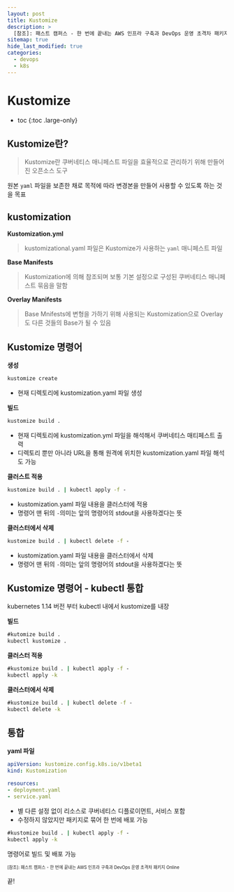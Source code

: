 ```yaml
---
layout: post
title: Kustomize
description: >
  [참조]: 패스트 캠퍼스 - 한 번에 끝내는 AWS 인프라 구축과 DevOps 운영 초격차 패키지 Online
sitemap: true
hide_last_modified: true
categories:
  - devops
  - k8s
---
```


# Kustomize

* toc
{:toc .large-only}

## Kustomize란?

> Kustomize란 쿠버네티스 매니페스트 파일을 효율적으로 관리하기 위해 만들어진 오픈소스 도구

원본 `yaml` 파일을 보존한 채로 목적에 따라 변경본을 만들어 사용할 수 있도록 하는 것을 목표

## kustomization

**Kustomization.yml**

> kustomizational.yaml 파일은 Kustomize가 사용하는 `yaml` 매니페스트 파일

**Base Manifests**

> Kustomization에 의해 참조되며 보통 기본 설정으로 구성된 쿠버네티스 매니페스트 묶음을 말함

**Overlay Manifests**

> Base Mnifests에 변형을 가하기 위해 사용되는 Kustomization으로 Overlay도 다른 것들의 Base가 될 수 있음 

## Kustomize 명령어

**생성**

```cmd
kustomize create
```
- 현재 디렉토리에 kustomization.yaml 파일 생성


**빌드**

```cmd
kustomize build .
```
- 현재 디렉토리에 kustomization.yml 파일을 해석해서 쿠버네티스 매티페스트 출력
- 디렉토리 뿐만 아니라 URL을 통해 원격에 위치한 kustomization.yaml 파일 해석도 가능

**클러스트 적용**

```cmd
kustomize build . | kubectl apply -f -
```

- kustomization.yaml 파일 내용을 클러스터에 적용
- 명령어 맨 뒤의 `-`의미는 앞의 명령어의 stdout을 사용하겠다는 뜻

**클러스터에서 삭제**

```cmd
kustomize build . | kubectl delete -f -
```

- kustomization.yaml 파일 내용을 클러스터에서 삭제
- 명령어 맨 뒤의 `-`의미는 앞의 명령어의 stdout을 사용하겠다는 뜻

## Kustomize 명령어 - kubectl 통합

kubernetes 1.14 버전 부터 kubectl 내에서 kustomize를 내장

**빌드**

```cmd
#kutomize build .
kubectl kustomize . 
```

**클러스터 적용**

```cmd
#kustomize build . | kubectl apply -f -
kubectl apply -k
```

**클러스터에서 삭제**

```cmd
#kustomize build . | kubectl delete -f -
kubectl delete -k
```

## 통합

**yaml 파일**

```yml
apiVersion: kustomize.config.k8s.io/v1beta1
kind: Kustomization

resources:
- deployment.yaml
- service.yaml
```

- 별 다른 설정 없이 리소스로 쿠버네티스 디플로이먼트, 서비스 포함
- 수정하지 않았지만 패키지로 묶어 한 번에 배포 가능

```cmd
#kustomize build . | kubectl apply -f -
kubectl apply -k
```
명령어로 빌드 및 배포 가능


<span style="font-size:70%">[참조]: 패스트 캠퍼스 - 한 번에 끝내는 AWS 인프라 구축과 DevOps 운영 초격차 패키지 Online

끝!
